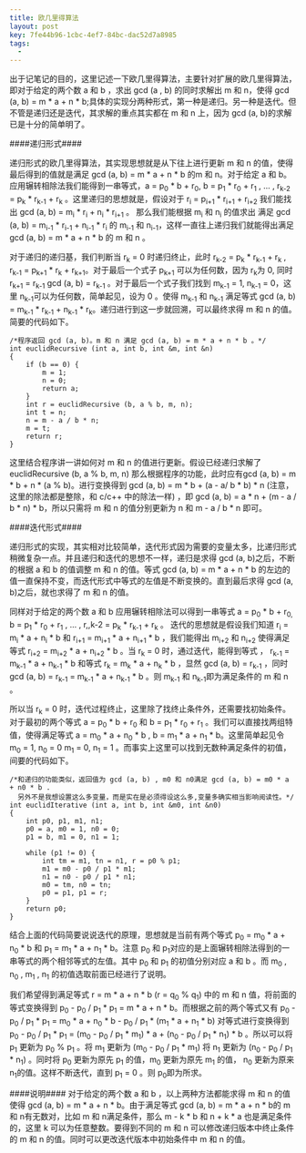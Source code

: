 ```yaml
---
title: 欧几里得算法
layout: post
key: 7fe44b96-1cbc-4ef7-84bc-dac52d7a8985
tags:
  - 
---
```



出于记笔记的目的，这里记述一下欧几里得算法，主要针对扩展的欧几里得算法，即对于给定的两个数 a 和 b ，求出 gcd (a , b) 的同时求解出 m 和 n，使得 gcd (a, b) = m * a + n * b;具体的实现分两种形式，第一种是递归。另一种是迭代。但不管是递归还是迭代，其求解的重点其实都在 m 和 n 上，因为 gcd (a, b)的求解已是十分的简单明了。

####递归形式####

递归形式的欧几里得算法，其实现思想就是从下往上进行更新 m 和 n 的值，使得最后得到的值就是满足 gcd (a, b) = m * a + n * b 的m 和 n。对于给定 a 和 b。应用辗转相除法我们能得到一串等式，a = p<sub>0</sub> * b + r<sub>0</sub>, b = p<sub>1</sub> * r<sub>0</sub> + r<sub>1</sub> , ... , r<sub>k-2</sub> = p<sub>k</sub> * r<sub>k-1</sub> + r<sub>k</sub> 。这里递归的思想就是，假设对于 r<sub>i</sub> = p<sub>i+1</sub> * r<sub>i+1</sub> + r<sub>i+2</sub> 我们能找出 gcd (a, b) = m<sub>i</sub> * r<sub>i</sub> + n<sub>i</sub> * r<sub>i+1</sub> 。 那么我们能根据 m<sub>i</sub> 和 n<sub>i</sub> 的值求出 满足 gcd (a, b) = m<sub>i-1</sub> * r<sub>i-1</sub> + n<sub>i-1</sub> * r<sub>i</sub> 的 m<sub>i-1</sub> 和 n<sub>i-1</sub>，这样一直往上递归我们就能得出满足 gcd (a, b) = m * a + n * b 的 m 和 n 。

对于递归的递归基，我们判断当 r<sub>k</sub> = 0 时递归终止，此时 r<sub>k-2</sub> = p<sub>k</sub> * r<sub>k-1</sub> + r<sub>k</sub> , r<sub>k-1</sub> = p<sub>k+1</sub> * r<sub>k</sub> + r<sub>k+1</sub>。对于最后一个式子 p<sub>k+1</sub> 可以为任何数，因为 r<sub>k</sub>为 0, 同时 r<sub>k+1</sub> = r<sub>k-1</sub> gcd (a, b) = r<sub>k-1</sub> 。对于最后一个式子我们找到 m<sub>k-1</sub> = 1, n<sub>k-1</sub> = 0，这里 n<sub>k-1</sub>可以为任何数，简单起见，设为 0 。使得 m<sub>k-1</sub> 和 n<sub>k-1</sub> 满足等式 gcd (a, b) = m<sub>k-1</sub> * r<sub>k-1</sub> + n<sub>k-1</sub> * r<sub>k</sub>。递归进行到这一步就回溯，可以最终求得 m 和 n 的值。简要的代码如下。

	/*程序返回 gcd (a, b)。m 和 n 满足 gcd (a, b) = m * a + n * b 。*/
	int euclidRecursive (int a, int b, int &m, int &n)
	{
		if (b == 0) {
			m = 1;
			n = 0;
			return a;
		}
		int r = euclidRecursive (b, a % b, m, n);
		int t = n;
		n = m - a / b * n;
		m = t;
		return r;
	}

这里结合程序讲一讲如何对 m 和 n 的值进行更新。假设已经递归求解了 euclidRecursive (b, a % b, m, n) 那么根据程序的功能，此时应有gcd (a, b) = m * b + n * (a % b)。进行变换得到 gcd (a, b) = m * b + (a - a/ b * b) * n (注意，这里的除法都是整除，和 c/c++ 中的除法一样) ，即 gcd (a, b) = a * n + (m - a / b * n) * b，所以只需将 m 和 n 的值分别更新为 n 和 m - a / b * n 即可。


####迭代形式####

递归形式的实现，其实相对比较简单，迭代形式因为需要的变量太多，比递归形式稍微复杂一点。并且递归和迭代的思想不一样，递归是求得 gcd (a, b)之后，不断的根据 a 和 b 的值调整 m 和 n 的值。等式 gcd (a, b) = m * a + n * b 的左边的值一直保持不变，而迭代形式中等式的左值是不断变换的。直到最后求得 gcd (a, b)之后，就也求得了 m 和 n 的值。

同样对于给定的两个数 a 和 b 应用辗转相除法可以得到一串等式 a = p<sub>0</sub> * b + r<sub>0,</sub> b = p<sub>1</sub> * r<sub>0</sub> + r<sub>1</sub> , ... , r,,k-2 = p<sub>k</sub> * r<sub>k-1</sub> + r<sub>k</sub> 。 迭代的思想就是假设我们知道 r<sub>i</sub> = m<sub>i</sub> * a + n<sub>i</sub> * b 和 r<sub>i+1</sub> = m<sub>i+1</sub> * a + n<sub>i+1</sub> * b ，我们能得出 m<sub>i+2</sub> 和 n<sub>i+2</sub> 使得满足等式 r<sub>i+2</sub> = m<sub>i+2</sub> * a + n<sub>i+2</sub> * b 。当 r<sub>k</sub> = 0 时，通过迭代，能得到等式 ， r<sub>k-1</sub> = m<sub>k-1</sub> * a + n<sub>k-1</sub> * b 和等式 r<sub>k</sub> = m<sub>k</sub> * a + n<sub>k</sub> * b ，显然 gcd (a, b) = r<sub>k-1</sub> ，同时 gcd (a, b) = r<sub>k-1</sub> = m<sub>k-1</sub> * a + n<sub>k-1</sub> * b 。则 m<sub>k-1</sub> 和 n<sub>k-1</sub>即为满足条件的 m 和 n 。

所以当 r<sub>k</sub> = 0 时，迭代过程终止，这里除了找终止条件外，还需要找初始条件。对于最初的两个等式 a = p<sub>0</sub> * b + r<sub>0</sub> 和 b = p<sub>1</sub> * r<sub>0</sub> + r<sub>1</sub> 。我们可以直接找两组特值，使得满足等式 a = m<sub>0</sub> * a + n<sub>0</sub> * b , b = m<sub>1</sub> * a + n<sub>1</sub> * b。这里简单起见令 m<sub>0</sub> = 1, n<sub>0</sub> = 0 m<sub>1</sub> = 0, n<sub>1</sub> = 1 。而事实上这里可以找到无数种满足条件的初值，间要的代码如下。

	/*和递归的功能类似，返回值为 gcd (a, b) , m0 和 n0满足 gcd (a, b) = m0 * a + n0 * b .
	  另外不是我想设置这么多变量，而是实在是必须得设这么多,变量多确实相当影响阅读性。*/
	int euclidIterative (int a, int b, int &m0, int &n0)
	{
		int p0, p1, m1, n1;
		p0 = a, m0 = 1, n0 = 0;
		p1 = b, m1 = 0, n1 = 1;

		while (p1 != 0) {
			int tm = m1, tn = n1, r = p0 % p1;
			m1 = m0 - p0 / p1 * m1;
			n1 = n0 - p0 / p1 * n1;
			m0 = tm, n0 = tn;
			p0 = p1, p1 = r;
		}
		return p0;
	}

结合上面的代码简要说说迭代的原理，思想就是当前有两个等式 p<sub>0</sub> = m<sub>0</sub> * a + n<sub>0</sub> * b 和 p<sub>1</sub> = m<sub>1</sub> * a + n<sub>1</sub> * b。注意 p<sub>0</sub> 和 p<sub>1</sub>对应的是上面辗转相除法得到的一串等式的两个相邻等式的左值。其中 p<sub>0</sub> 和 p<sub>1</sub> 的初值分别对应 a 和 b 。而 m<sub>0</sub> , n<sub>0</sub> , m<sub>1</sub> , n<sub>1</sub> 的初值选取前面已经进行了说明。

我们希望得到满足等式 r = m * a + n * b (r = q<sub>0</sub> % q<sub>1</sub>) 中的 m 和 n 值，将前面的等式变换得到 p<sub>0</sub> - p<sub>0</sub> / p<sub>1</sub> * p<sub>1</sub> = m * a + n * b。而根据之前的两个等式又有 p<sub>0</sub> - p<sub>0</sub> / p<sub>1</sub> * p<sub>1</sub> = m<sub>0</sub> * a + n<sub>0</sub> * b - p<sub>0</sub> / p<sub>1</sub> * (m<sub>1</sub> * a + n<sub>1</sub> * b) 对等式进行变换得到 p<sub>0</sub> - p<sub>0</sub> / p<sub>1</sub> * p<sub>1</sub> = (m<sub>0</sub> - p<sub>0</sub> / p<sub>1</sub> * m<sub>1</sub>) * a + (n<sub>0</sub> - p<sub>0</sub> / p<sub>1</sub> * n<sub>1</sub>) * b 。所以可以将 p<sub>1</sub> 更新为 p<sub>0</sub> % p<sub>1</sub> 。将 m<sub>1</sub> 更新为 (m<sub>0</sub> - p<sub>0</sub> / p<sub>1</sub> * m<sub>1</sub>) 将 n<sub>1</sub> 更新为 (n<sub>0</sub> - p<sub>0</sub> / p<sub>1</sub> * n<sub>1</sub>) 。同时将 p<sub>0</sub> 更新为原先 p<sub>1</sub> 的值，m<sub>0</sub> 更新为原先 m<sub>1</sub> 的值， n<sub>0</sub> 更新为原来 n<sub>1</sub>的值。这样不断迭代，直到 p<sub>1</sub> = 0 。则 p<sub>0</sub>即为所求。

####说明####
对于给定的两个数 a 和 b ，以上两种方法都能求得 m 和 n 的值使得 gcd (a, b) = m * a + n * b。由于满足等式 gcd (a, b) = m * a + n * b的 m 和 n有无数对，比如 m 和 n满足条件，那么 m - k * b 和 n + k * a 也是满足条件的，这里 k 可以为任意整数。要得到不同的 m 和 n 可以修改递归版本中终止条件的 m 和 n 的值。同时可以更改迭代版本中初始条件中 m 和 n 的值。
